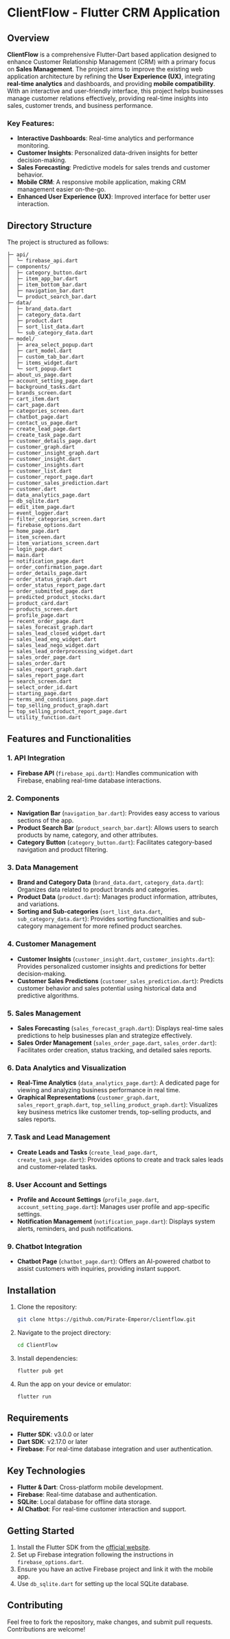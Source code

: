 # ClientFlow - Flutter CRM Application

## Overview

**ClientFlow** is a comprehensive Flutter-Dart based application designed to enhance Customer Relationship Management (CRM) with a primary focus on **Sales Management**. The project aims to improve the existing web application architecture by refining the **User Experience (UX)**, integrating **real-time analytics** and dashboards, and providing **mobile compatibility**. With an interactive and user-friendly interface, this project helps businesses manage customer relations effectively, providing real-time insights into sales, customer trends, and business performance.

### Key Features:

- **Interactive Dashboards**: Real-time analytics and performance monitoring.
- **Customer Insights**: Personalized data-driven insights for better decision-making.
- **Sales Forecasting**: Predictive models for sales trends and customer behavior.
- **Mobile CRM**: A responsive mobile application, making CRM management easier on-the-go.
- **Enhanced User Experience (UX)**: Improved interface for better user interaction.
  
## Directory Structure

The project is structured as follows:

```
├─ api/
│  └─ firebase_api.dart
├─ components/
│  ├─ category_button.dart
│  ├─ item_app_bar.dart
│  ├─ item_bottom_bar.dart
│  ├─ navigation_bar.dart
│  └─ product_search_bar.dart
├─ data/
│  ├─ brand_data.dart
│  ├─ category_data.dart
│  ├─ product.dart
│  ├─ sort_list_data.dart
│  └─ sub_category_data.dart
├─ model/
│  ├─ area_select_popup.dart
│  ├─ cart_model.dart
│  ├─ custom_tab_bar.dart
│  ├─ items_widget.dart
│  └─ sort_popup.dart
├─ about_us_page.dart
├─ account_setting_page.dart
├─ background_tasks.dart
├─ brands_screen.dart
├─ cart_item.dart
├─ cart_page.dart
├─ categories_screen.dart
├─ chatbot_page.dart
├─ contact_us_page.dart
├─ create_lead_page.dart
├─ create_task_page.dart
├─ customer_details_page.dart
├─ customer_graph.dart
├─ customer_insight_graph.dart
├─ customer_insight.dart
├─ customer_insights.dart
├─ customer_list.dart
├─ customer_report_page.dart
├─ customer_sales_prediction.dart
├─ customer.dart
├─ data_analytics_page.dart
├─ db_sqlite.dart
├─ edit_item_page.dart
├─ event_logger.dart
├─ filter_categories_screen.dart
├─ firebase_options.dart
├─ home_page.dart
├─ item_screen.dart
├─ item_variations_screen.dart
├─ login_page.dart
├─ main.dart
├─ notification_page.dart
├─ order_confirmation_page.dart
├─ order_details_page.dart
├─ order_status_graph.dart
├─ order_status_report_page.dart
├─ order_submitted_page.dart
├─ predicted_product_stocks.dart
├─ product_card.dart
├─ products_screen.dart
├─ profile_page.dart
├─ recent_order_page.dart
├─ sales_forecast_graph.dart
├─ sales_lead_closed_widget.dart
├─ sales_lead_eng_widget.dart
├─ sales_lead_nego_widget.dart
├─ sales_lead_orderprocessing_widget.dart
├─ sales_order_page.dart
├─ sales_order.dart
├─ sales_report_graph.dart
├─ sales_report_page.dart
├─ search_screen.dart
├─ select_order_id.dart
├─ starting_page.dart
├─ terms_and_conditions_page.dart
├─ top_selling_product_graph.dart
├─ top_selling_product_report_page.dart
└─ utility_function.dart
```

## Features and Functionalities

### 1. API Integration
- **Firebase API** (`firebase_api.dart`): Handles communication with Firebase, enabling real-time database interactions.

### 2. Components
- **Navigation Bar** (`navigation_bar.dart`): Provides easy access to various sections of the app.
- **Product Search Bar** (`product_search_bar.dart`): Allows users to search products by name, category, and other attributes.
- **Category Button** (`category_button.dart`): Facilitates category-based navigation and product filtering.

### 3. Data Management
- **Brand and Category Data** (`brand_data.dart`, `category_data.dart`): Organizes data related to product brands and categories.
- **Product Data** (`product.dart`): Manages product information, attributes, and variations.
- **Sorting and Sub-categories** (`sort_list_data.dart`, `sub_category_data.dart`): Provides sorting functionalities and sub-category management for more refined product searches.

### 4. Customer Management
- **Customer Insights** (`customer_insight.dart`, `customer_insights.dart`): Provides personalized customer insights and predictions for better decision-making.
- **Customer Sales Predictions** (`customer_sales_prediction.dart`): Predicts customer behavior and sales potential using historical data and predictive algorithms.

### 5. Sales Management
- **Sales Forecasting** (`sales_forecast_graph.dart`): Displays real-time sales predictions to help businesses plan and strategize effectively.
- **Sales Order Management** (`sales_order_page.dart`, `sales_order.dart`): Facilitates order creation, status tracking, and detailed sales reports.

### 6. Data Analytics and Visualization
- **Real-Time Analytics** (`data_analytics_page.dart`): A dedicated page for viewing and analyzing business performance in real time.
- **Graphical Representations** (`customer_graph.dart`, `sales_report_graph.dart`, `top_selling_product_graph.dart`): Visualizes key business metrics like customer trends, top-selling products, and sales reports.

### 7. Task and Lead Management
- **Create Leads and Tasks** (`create_lead_page.dart`, `create_task_page.dart`): Provides options to create and track sales leads and customer-related tasks.

### 8. User Account and Settings
- **Profile and Account Settings** (`profile_page.dart`, `account_setting_page.dart`): Manages user profile and app-specific settings.
- **Notification Management** (`notification_page.dart`): Displays system alerts, reminders, and push notifications.

### 9. Chatbot Integration
- **Chatbot Page** (`chatbot_page.dart`): Offers an AI-powered chatbot to assist customers with inquiries, providing instant support.

## Installation

1. Clone the repository:
   ```bash
   git clone https://github.com/Pirate-Emperor/clientflow.git
   ```

2. Navigate to the project directory:
   ```bash
   cd ClientFlow
   ```

3. Install dependencies:
   ```bash
   flutter pub get
   ```

4. Run the app on your device or emulator:
   ```bash
   flutter run
   ```

## Requirements

- **Flutter SDK**: v3.0.0 or later
- **Dart SDK**: v2.17.0 or later
- **Firebase**: For real-time database integration and user authentication.
  
## Key Technologies

- **Flutter & Dart**: Cross-platform mobile development.
- **Firebase**: Real-time database and authentication.
- **SQLite**: Local database for offline data storage.
- **AI Chatbot**: For real-time customer interaction and support.

## Getting Started

1. Install the Flutter SDK from the [official website](https://flutter.dev/).
2. Set up Firebase integration following the instructions in `firebase_options.dart`.
3. Ensure you have an active Firebase project and link it with the mobile app.
4. Use `db_sqlite.dart` for setting up the local SQLite database.

## Contributing

Feel free to fork the repository, make changes, and submit pull requests. Contributions are welcome!

